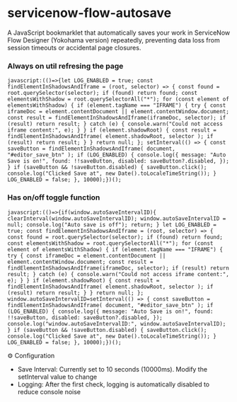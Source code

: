 # servicenow-flow-autosave
A JavaScript bookmarklet that automatically saves your work in ServiceNow Flow Designer (Yokohama version) repeatedly, preventing data loss from session timeouts or accidental page closures.

### Always on util refresing the page
```
javascript:(()=>{let LOG_ENABLED = true; const findElementInShadowsAndIframe = (root, selector) => { const found = root.querySelector(selector); if (found) return found; const elementsWithShadow = root.querySelectorAll("*"); for (const element of elementsWithShadow) { if (element.tagName === "IFRAME") { try { const iframeDoc = element.contentDocument || element.contentWindow.document; const result = findElementInShadowsAndIframe(iframeDoc, selector); if (result) return result; } catch (e) { console.warn("Could not access iframe content:", e); } } if (element.shadowRoot) { const result = findElementInShadowsAndIframe( element.shadowRoot, selector ); if (result) return result; } } return null; }; setInterval(() => { const saveButton = findElementInShadowsAndIframe( document, "#editor_save_btn" ); if (LOG_ENABLED) { console.log({ message: "Auto Save is on!", found: !!saveButton, disabled: saveButton?.disabled, }); } if (saveButton && !saveButton.disabled) { saveButton.click(); console.log("Clicked Save at", new Date().toLocaleTimeString()); } LOG_ENABLED = false; }, 10000);})();
```
### Has on/off toggle function
```
javascript:(()=>{if(window.autoSaveIntervalID){ clearInterval(window.autoSaveIntervalID); window.autoSaveIntervalID = null; console.log("Auto save is off"); return; } let LOG_ENABLED = true; const findElementInShadowsAndIframe = (root, selector) => { const found = root.querySelector(selector); if (found) return found; const elementsWithShadow = root.querySelectorAll("*"); for (const element of elementsWithShadow) { if (element.tagName === "IFRAME") { try { const iframeDoc = element.contentDocument || element.contentWindow.document; const result = findElementInShadowsAndIframe(iframeDoc, selector); if (result) return result; } catch (e) { console.warn("Could not access iframe content:", e); } } if (element.shadowRoot) { const result = findElementInShadowsAndIframe( element.shadowRoot, selector ); if (result) return result; } } return null; }; window.autoSaveIntervalID=setInterval(() => { const saveButton = findElementInShadowsAndIframe( document, "#editor_save_btn" ); if (LOG_ENABLED) { console.log({ message: "Auto Save is on!", found: !!saveButton, disabled: saveButton?.disabled, }); console.log("window.autoSaveIntervalID:", window.autoSaveIntervalID); } if (saveButton && !saveButton.disabled) { saveButton.click(); console.log("Clicked Save at", new Date().toLocaleTimeString()); } LOG_ENABLED = false; }, 10000);})();
```

⚙️ Configuration  
- Save Interval: Currently set to 10 seconds (10000ms). Modify the setInterval value to change
- Logging: After the first check, logging is automatically disabled to reduce console noise
